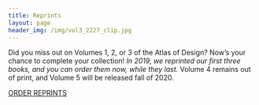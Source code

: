 ```yaml
---
title: Reprints
layout: page
header_img: /img/vol3_2227_clip.jpg
---
```


Did you miss out on Volumes 1, 2, or 3 of the Atlas of Design? Now’s your chance to complete your collection! <em>In 2019, we reprinted our first three books, and you can order them now, while they last.</em> Volume 4 remains out of print, and Volume 5 will be released fall of 2020.

<a href="https://atlasofdesign.bigcartel.com/" target="_blank" class="button button-blue">
ORDER REPRINTS <i class="fa fa-book"></i>
</a>
